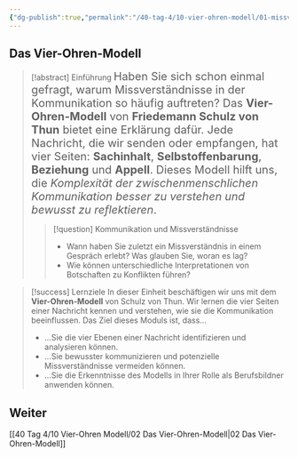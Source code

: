 ```yaml
---
{"dg-publish":true,"permalink":"/40-tag-4/10-vier-ohren-modell/01-missverstaendnisse-im-alltag/"}
---
```


## Das Vier-Ohren-Modell

>[!abstract] Einführung
><span style="font-size: 20px;">Haben Sie sich schon einmal gefragt, warum Missverständnisse in der Kommunikation so häufig auftreten? Das **Vier-Ohren-Modell** von **Friedemann Schulz von Thun** bietet eine Erklärung dafür. 
>Jede Nachricht, die wir senden oder empfangen, hat vier Seiten: **Sachinhalt**, **Selbstoffenbarung**, **Beziehung** und **Appell**. Dieses Modell hilft uns, die *Komplexität der zwischenmenschlichen Kommunikation besser zu verstehen und bewusst zu reflektieren*.</span>
>
>>[!question] Kommunikation und Missverständnisse
>>* Wann haben Sie zuletzt ein Missverständnis in einem Gespräch erlebt? Was glauben Sie, woran es lag?
>>* Wie können unterschiedliche Interpretationen von Botschaften zu Konflikten führen?

> [!success] Lernziele
> In dieser Einheit beschäftigen wir uns mit dem **Vier-Ohren-Modell** von Schulz von Thun. Wir lernen die vier Seiten einer Nachricht kennen und verstehen, wie sie die Kommunikation beeinflussen.
> Das Ziel dieses Moduls ist, dass…
> * …Sie die vier Ebenen einer Nachricht identifizieren und analysieren können.
> * …Sie bewusster kommunizieren und potenzielle Missverständnisse vermeiden können.
> * …Sie die Erkenntnisse des Modells in Ihrer Rolle als Berufsbildner anwenden können.

## Weiter
[[40 Tag 4/10 Vier-Ohren Modell/02 Das Vier-Ohren-Modell\|02 Das Vier-Ohren-Modell]]
